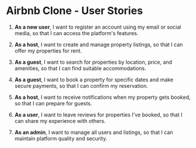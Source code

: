 # Airbnb Clone - User Stories

1. **As a new user**, I want to register an account using my email or social media, so that I can access the platform's features.

2. **As a host**, I want to create and manage property listings, so that I can offer my properties for rent.

3. **As a guest**, I want to search for properties by location, price, and amenities, so that I can find suitable accommodations.

4. **As a guest**, I want to book a property for specific dates and make secure payments, so that I can confirm my reservation.

5. **As a host**, I want to receive notifications when my property gets booked, so that I can prepare for guests.

6. **As a user**, I want to leave reviews for properties I've booked, so that I can share my experience with others.

7. **As an admin**, I want to manage all users and listings, so that I can maintain platform quality and security.